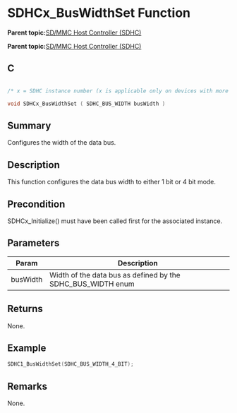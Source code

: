# SDHCx\_BusWidthSet Function

**Parent topic:**[SD/MMC Host Controller \(SDHC\)](GUID-8769733F-B27A-4567-BE7D-7BEA8C76F05E.md)

**Parent topic:**[SD/MMC Host Controller \(SDHC\)](GUID-D440DD4B-CA37-46F4-A6AA-4D57D9DAEF97.md)

## C

```c

/* x = SDHC instance number (x is applicable only on devices with more than one instances of SDHC) */

void SDHCx_BusWidthSet ( SDHC_BUS_WIDTH busWidth )
```

## Summary

Configures the width of the data bus.

## Description

This function configures the data bus width to either 1 bit or 4 bit mode.

## Precondition

SDHCx\_Initialize\(\) must have been called first for the associated instance.

## Parameters

|Param|Description|
|-----|-----------|
|busWidth|Width of the data bus as defined by the SDHC\_BUS\_WIDTH enum|

## Returns

None.

## Example

```c
SDHC1_BusWidthSet(SDHC_BUS_WIDTH_4_BIT);
```

## Remarks

None.

